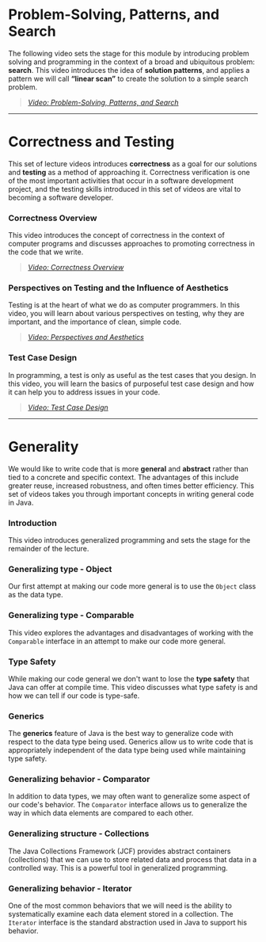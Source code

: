 # Problem-Solving, Patterns, and Search

The following video sets the stage for this module by introducing problem
solving and programming in the context of a broad and ubiquitous problem:
**search**. This video introduces the idea of **solution patterns**, and applies
a pattern we will call **“linear scan”** to create the solution to a simple
search problem.

> [*Video: Problem-Solving, Patterns, and Search*](https://auburn.hosted.panopto.com/Panopto/Pages/Viewer.aspx?id=b5a2da35-7d70-4dd1-8dbf-acbc0052c762)


---

# Correctness and Testing

This set of lecture videos introduces **correctness** as a goal for our solutions
and **testing** as a method of approaching it. Correctness verification is one of
the most important activities that occur in a software development project, and
the testing skills introduced in this set of videos are vital to becoming a
software developer.


### Correctness Overview 

This video introduces the concept of correctness in the context of computer programs
and discusses approaches to promoting correctness in the code that we write.


> [*Video: Correctness Overview*](https://auburn.hosted.panopto.com/Panopto/Pages/Viewer.aspx?id=8d444065-8d63-4244-abda-acbc0052c724)


### Perspectives on Testing and the Influence of Aesthetics

Testing is at the heart of what we do as computer programmers. In this video,
you will learn about various perspectives on testing, why they are important, 
and the importance of clean, simple code.


> [*Video: Perspectives and Aesthetics*](https://auburn.hosted.panopto.com/Panopto/Pages/Viewer.aspx?id=2b72303b-29e6-4864-8e41-acbc0052c74c)


### Test Case Design

In programming, a test is only as useful as the test cases that you design. In
this video, you will learn the basics of purposeful test case design and how it
can help you to address issues in your code.


> [*Video: Test Case Design*](https://auburn.hosted.panopto.com/Panopto/Pages/Viewer.aspx?id=cd4afebc-add1-457f-a230-acbc0052c7a9)

---

# Generality

We would like to write code that is more **general** and **abstract** rather
than tied to a concrete and specific context. The advantages of this include
greater reuse, increased robustness, and often times better efficiency. This set
of videos takes you through important concepts in writing general code in Java.

### Introduction

This video introduces generalized programming and sets the stage for the
remainder of the lecture.

> []()


### Generalizing type - Object

Our first attempt at making our code more general is to use the `Object` class
as the data type.

> []()


### Generalizing type - Comparable

This video explores the advantages and disadvantages of working with the
`Comparable` interface in an attempt to make our code more general.

> []()


### Type Safety

While making our code general we don't want to lose the **type safety** that
Java can offer at compile time. This video discusses what type safety is and how
we can tell if our code is type-safe.

> []()


### Generics

The **generics** feature of Java is the best way to generalize code with respect
to the data type being used. Generics allow us to write code that is
appropriately independent of the data type being used while maintaining type
safety.

> []()


### Generalizing behavior - Comparator

In addition to data types, we may often want to generalize some aspect of our
code's behavior. The `Comparator` interface allows us to generalize the way in
which data elements are compared to each other.

> []()


### Generalizing structure - Collections

The Java Collections Framework (JCF) provides abstract containers (collections)
that we can use to store related data and process that data in a controlled way.
This is a powerful tool in generalized programming.

> []()


### Generalizing behavior - Iterator

One of the most common behaviors that we will need is the ability to
systematically examine each data element stored in a collection. The `Iterator`
interface is the standard abstraction used in Java to support his behavior.

> []()

